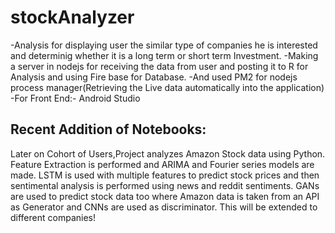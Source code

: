 # stockAnalyzer
-Analysis for displaying user the similar type of companies he is interested and determinig whether it is a long term or short term Investment.
-Making a server in nodejs for receiving the data from user and posting it to R for Analysis and using Fire base for Database.
-And used PM2 for nodejs process manager(Retrieving the Live data automatically into the application)
-For Front End:- Android Studio

## Recent Addition of Notebooks:
Later on Cohort of Users,Project analyzes Amazon Stock data using Python. Feature Extraction is performed and ARIMA and Fourier series models are made. LSTM is used with multiple features to predict stock prices and then sentimental analysis is performed using news and reddit sentiments. GANs are used to predict stock data too where Amazon data is taken from an API as Generator and CNNs are used as discriminator. This will be extended to different companies!
